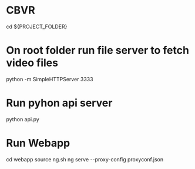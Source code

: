 # CBVR

cd ${PROJECT_FOLDER}

# On root folder run file server to fetch video files
python -m SimpleHTTPServer 3333

# Run pyhon api server
python api.py

# Run Webapp
cd webapp
source ng.sh
ng serve --proxy-config proxyconf.json
